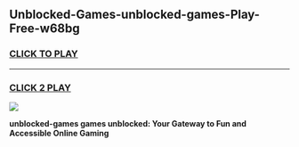 
## Unblocked-Games-unblocked-games-Play-Free-w68bg
<h3>
<a href="https://premium76.site?title=unblocked-games&ref=09A">CLICK TO PLAY</a></h3>
<hr>

<h3>
<a href="https://premium76.site?title=unblocked-games&ref=09A">CLICK 2 PLAY</a>
  
</h3>

<a href="https://premium76.site?title=unblocked-games&ref=09A"><img src="https://clearcache.store/games.png"></a>


**unblocked-games games unblocked: Your Gateway to Fun and Accessible Online Gaming**
